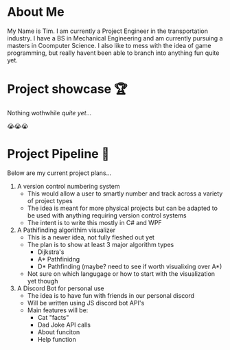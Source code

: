 # About **Me**
My Name is Tim.  I am currently a Project Engineer in the transportation industry.  I have a BS in Mechanical Engineering and am currently pursuing a masters in Coomputer Science.  I also like to mess with the idea of game programming, but really havent been able to branch into anything fun quite yet.


# Project showcase 🏆

Nothing wothwhile *quite yet*...

😭😭😭

# Project Pipeline 🔭

Below are my current project plans...

1. A version control numbering system
    -  This would allow a user to smartly number and track across a variety of project types
    - The idea is meant for more physical projects but can be adapted to be used with anything requiring version control systems
    - The intent is to write this mostly in C# and WPF
2. A Pathifinding algorithim visualizer
    - This is a newer idea, not fully fleshed out yet
    - The plan is to show at least 3 major algorithm types
      - Dijkstra's
      - A* Pathfinidng
      - D* Pathfinding (maybe? need to see if worth visualixing over A*)
    - Not sure on which langugage or how to start with the visualization yet though
3. A Discord Bot for personal use
    - The idea is to have fun with friends in our personal discord
    - Will be written using JS discord bot API's
    - Main features will be:
      - Cat "facts"
      - Dad Joke API calls
      - About funciton
      - Help function
